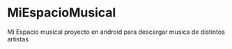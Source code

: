 MiEspacioMusical
================

Mi Espacio musical proyecto en android para descargar musica de distintos artistas
